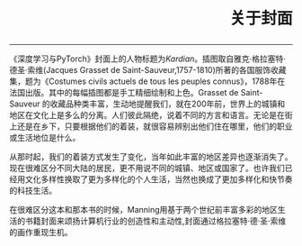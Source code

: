 # <p align="right">关于封面</p>
***

《深度学习与PyTorch》封面上的人物标题为*Kardian*。插图取自雅克·格拉塞特·德圣·索维(Jacques Grasset de Saint-Sauveur,1757-1810)所著的各国服饰收藏集，题为《Costumes civils actuels de tous les peuples connus》，1788年在法国出版。其中的每幅插图都是手工精细绘制和上色。Grasset de Saint-Sauveur 的收藏品种类丰富，生动地提醒我们，就在200年前，世界上的城镇和地区在文化上是多么的分离。人们彼此隔绝，说着不同的方言和语言。无论是在街上还是在乡下，只要根据他们的着装，就很容易辨别出他们住在哪里，他们的职业或生活地位是什么。

从那时起，我们的着装方式发生了变化，当年如此丰富的地区差异也逐渐消失了。现在很难区分不同大陆的居民，更不用说不同的城镇、地区或国家了。也许我们已经用文化多样性换取了更为多样化的个人生活，当然也换成了更加多样化和快节奏的科技生活。

在很难区分这本和那本书的时候，Manning用基于两个世纪前丰富多彩的地区生活的书籍封面来颂扬计算机行业的创造性和主动性,封面通过格拉塞特·德·圣·索维的画作重现生机。